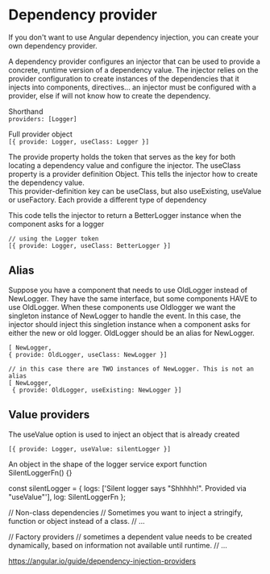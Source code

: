# Dependency provider

If you don't want to use Angular dependency injection, you can create your own dependency provider.

A dependency provider configures an injector that can be used to provide a concrete, runtime version of a dependency value. The injector relies on the provider configuration to create instances of the dependencies that it injects into components, directives... an injector must be configured with a provider, else if will not know how to create the dependency.

Shorthand\
`providers: [Logger]`

Full provider object\
`[{ provide: Logger, useClass: Logger }]`

The provide property holds the token that serves as the key for both locating a dependency value and configure the injector.
The useClass property is a provider definition Object. This tells the injector how to create the dependency value.\
This provider-definition key can be useClass, but also useExisting, useValue or useFactory. Each provide a different type of dependency

This code tells the injector to return a BetterLogger instance when the component asks for a logger

```
// using the Logger token
[{ provide: Logger, useClass: BetterLogger }]
```

## Alias

Suppose you have a component that needs to use OldLogger instead of NewLogger. They have the same interface, but some components HAVE to use OldLogger. When these components use Oldlogger we want the singleton instance of NewLogger to handle the event. In this case, the injector should inject this singletion instance when a
component asks for either the new or old logger. OldLogger should be an alias for NewLogger.

```
[ NewLogger,
{ provide: OldLogger, useClass: NewLogger }]

// in this case there are TWO instances of NewLogger. This is not an alias
[ NewLogger,
 { provide: OldLogger, useExisting: NewLogger }]
```

## Value providers

The useValue option is used to inject an object that is already created

```
[{ provide: Logger, useValue: silentLogger }]
```

An object in the shape of the logger service
export function SilentLoggerFn() {}

const silentLogger = {
logs: ['Silent logger says "Shhhhh!". Provided via "useValue"'],
log: SilentLoggerFn
};

// Non-class dependencies
// Sometimes you want to inject a stringify, function or object instead of a class.
// ...

// Factory providers
// sometimes a dependent value needs to be created dynamically, based on information not available until runtime.
// ...

https://angular.io/guide/dependency-injection-providers
